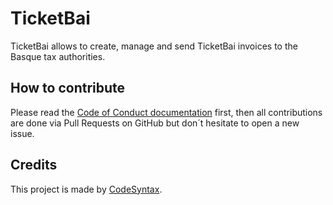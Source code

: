# TicketBai
TicketBai allows to create, manage and send TicketBai invoices to the Basque tax authorities.

## How to contribute
Please read the [Code of Conduct documentation](CODE_OF_CONDUCT.md) first, then all contributions are done via Pull Requests on GitHub but don´t hesitate to open a new issue.

## Credits
This project is made by [CodeSyntax](https://codesyntax.com).
